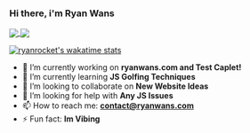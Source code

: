 ### Hi there, i'm Ryan Wans

<a href="https://github.com/ryanwans">
  <img align="center" src="https://github-readme-stats.vercel.app/api?username=ryanrocket" />
</a>
<a href="https://github.com/ryanwans">
  <img align="center" src="https://github-readme-stats.vercel.app/api/top-langs/?username=ryanrocket&layout=compact&langs_count=8" />
</a>

[![ryanrocket's wakatime stats](https://github-readme-stats.vercel.app/api/wakatime?username=ryanrocket&layout=compact)](https://github.com/ryanwans)


- 🔭 I’m currently working on <b>ryanwans.com and Test Caplet!</b>
- 🌱 I’m currently learning <b>JS Golfing Techniques</b>
- 👯 I’m looking to collaborate on <b>New Website Ideas</b>
- 🤔 I’m looking for help with <b>Any JS Issues</b>
- 📫 How to reach me: <b>contact@ryanwans.com</b>
- ⚡ Fun fact: <b>Im Vibing</b>
